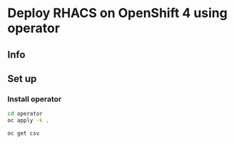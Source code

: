 # Deploy RHACS on OpenShift 4 using operator

## Info


## Set up

### Install operator

```bash
cd operator
oc apply -k .
```

```bash
oc get csv
```

